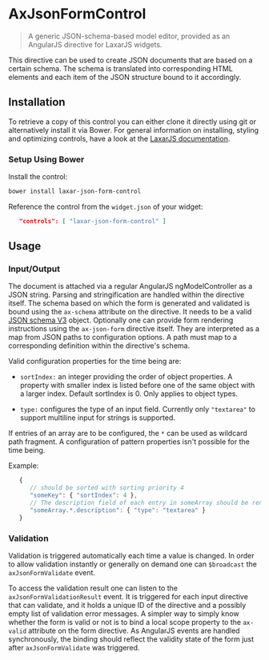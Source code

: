 # AxJsonFormControl

> A generic JSON-schema-based model editor, provided as an AngularJS directive for LaxarJS widgets.

This directive can be used to create JSON documents that are based on a certain schema.
The schema is translated into corresponding HTML elements and each item of the JSON structure bound to it accordingly.


## Installation

To retrieve a copy of this control you can either clone it directly using git or alternatively install it via Bower.
For general information on installing, styling and optimizing controls, have a look at the [LaxarJS documentation](https://github.com/LaxarJS/laxar/blob/master/docs/manuals/installing_controls.md).

### Setup Using Bower

Install the control:

```sh
bower install laxar-json-form-control
```

Reference the control from the `widget.json` of your widget:
 
```json
   "controls": [ "laxar-json-form-control" ]
```


## Usage

### Input/Output

The document is attached via a regular AngularJS ngModelController as a JSON string.
Parsing and stringification are handled within the directive itself.
The schema based on which the form is generated and validated is bound using the `ax-schema` attribute on the directive.
It needs to be a valid [JSON schema V3](http://tools.ietf.org/html/draft-zyp-json-schema-03) object.
Optionally one can provide form rendering instructions using the `ax-json-form` directive itself.
They are interpreted as a map from JSON paths to configuration options.
A path must map to a corresponding definition within the directive's schema.

Valid configuration properties for the time being are:

* `sortIndex:` an integer providing the order of object properties. 
  A property with smaller index is listed before one of the same object with a larger index.
  Default sortIndex is 0. 
  Only applies to object types.

* `type:` configures the type of an input field. 
  Currently only `"textarea"` to support multiline input for strings is supported.

If entries of an array are to be configured, the `*` can be used as wildcard path fragment.
A configuration of pattern properties isn't possible for the time being.

Example:
```javascript
   {
      // should be sorted with sorting priority 4
      "someKey": { "sortIndex": 4 },
      // The description field of each entry in someArray should be rendered as textarea
      "someArray.*.description": { "type": "textarea" }
   }
```


### Validation

Validation is triggered automatically each time a value is changed.
In order to allow validation instantly or generally on demand one can `$broadcast` the `axJsonFormValidate` event.

To access the validation result one can listen to the `axJsonFormValidationResult` event.
It is triggered for each input directive that can validate, and it holds a unique ID of the directive and a possibly empty list of validation error messages.
A simpler way to simply know whether the form is valid or not is to bind a local scope property to the `ax-valid` attribute on the form directive.
As AngularJS events are handled synchronously, the binding should reflect the validity state of the form just after `axJsonFormValidate` was triggered.
